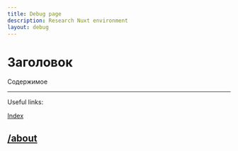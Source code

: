 ```yaml
---
title: Debug page
description: Research Nuxt environment
layout: debug
---
```


# Заголовок

Содержимое

---

Useful links:

[Index](/)

[/about](/about)
---
